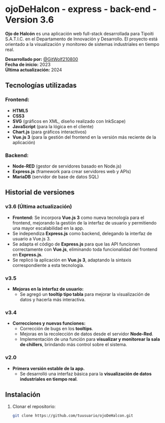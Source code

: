 # ojoDeHalcon - express - back-end - Version 3.6

**Ojo de Halcón** es una aplicación web full-stack desarrollada para Tipoiti S.A.T.I.C. en el Departamento de Innovación y Desarrollo. El proyecto está orientado a la visualización y monitoreo de sistemas industriales en tiempo real.

**Desarrollado por:** [@GitWolf210800](https://github.com/GitWolf210800)  
**Fecha de inicio:** 2023  
**Última actualización:** 2024

## Tecnologías utilizadas

### Frontend:
- **HTML5**
- **CSS3**
- **SVG** (gráficos en XML, diseño realizado con InkScape)
- **JavaScript** (para la lógica en el cliente)
- **Chart.js** (para gráficos interactivos)
- **Vue.js 3** (para la gestión del frontend en la versión más reciente de la aplicación)

### Backend:
- **Node-RED** (gestor de servidores basado en Node.js)
- **Express.js** (framework para crear servidores web y APIs)
- **MariaDB** (servidor de base de datos SQL)

## Historial de versiones

### v3.6 (Última actualización)
- **Frontend:** Se incorpora **Vue.js 3** como nueva tecnología para el frontend, mejorando la gestión de la interfaz de usuario y permitiendo una mayor escalabilidad en la app.
- Se independiza **Express.js** como backend, delegando la interfaz de usuario a Vue.js 3.
- Se adapta el código de **Express.js** para que las API funcionen correctamente con **Vue.js**, eliminando toda funcionalidad del frontend en **Express.js**.
- Se replicó la aplicación en **Vue.js 3**, adaptando la sintaxis correspondiente a esta tecnología.

### v3.5
- **Mejoras en la interfaz de usuario:**
  - Se agregó un **tooltip tipo tabla** para mejorar la visualización de datos y hacerla más interactiva.

### v3.4
- **Correcciones y nuevas funciones:**
  - Corrección de bugs en los **tooltips**.
  - Mejoras en la recolección de datos desde el servidor **Node-Red**.
  - Implementación de una función para **visualizar y monitorear la sala de chillers**, brindando más control sobre el sistema.

### v2.0
- **Primera versión estable de la app.**
  - Se desarrolló una interfaz básica para la **visualización de datos industriales en tiempo real**.

## Instalación

1. Clonar el repositorio:
   ```bash
   git clone https://github.com/tuusuario/ojoDeHalcon.git

